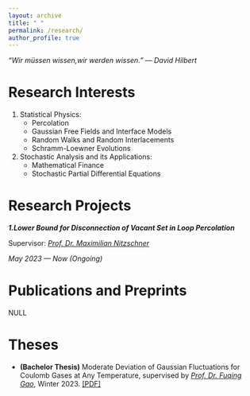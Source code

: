 ```yaml
---
layout: archive
title: " "
permalink: /research/
author_profile: true
---
```


*“Wir müssen wissen,wir werden wissen.” ― David Hilbert*

Research Interests
===

1. Statistical Physics:
   - Percolation
   - Gaussian Free Fields and Interface Models
   - Random Walks and Random Interlacements
   - Schramm-Loewner Evolutions
2. Stochastic Analysis and its Applications:
   - Mathematical Finance
   - Stochastic Partial Differential Equations

Research Projects
===

***1.Lower Bound for Disconnection of Vacant Set in Loop Percolation***

Supervisor: *[Prof. Dr. Maximilian Nitzschner](https://www.math.hkust.edu.hk/~mnitzschner/)*

*May 2023 — Now (Ongoing)*

Publications and Preprints
===
NULL

Theses
===
- **(Bachelor Thesis)** Moderate Deviation of Gaussian Fluctuations for Coulomb Gases at Any Temperature, supervised by *[Prof. Dr. Fuqing Gao](https://www.semanticscholar.org/author/F.-Gao/2658205)*, Winter 2023. [[PDF]](../files/theses/btc.pdf)

<br>
<br>
<br>
<br>
<br>
<br>
<br>
<br>
<br>
